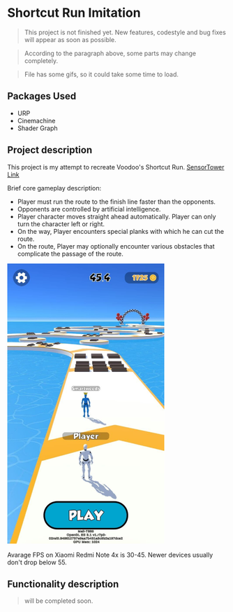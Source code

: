 # Shortcut Run Imitation

> This project is not finished yet. New features, codestyle and bug fixes will appear as soon as possible.

> According to the paragraph above, some parts may change completely.

> File has some gifs, so it could take some time to load.

## Packages Used

- URP
- Cinemachine
- Shader Graph

## Project description

This project is my attempt to recreate Voodoo's Shortcut Run. [SensorTower Link](https://sensortower.com/ios/us/voodoo/app/shortcut-run/1533397036/overview)

Brief core gameplay description:
- Player must run the route to the finish line faster than the opponents. 
- Opponents are controlled by artificial intelligence.
- Player character moves straight ahead automatically. Player can only turn the character left or right. 
- On the way, Player encounters special planks with which he can cut the route. 
- On the route, Player may optionally encounter various obstacles that complicate the passage of the route. 

<img src="https://github.com/FurryBlackFox/Shortcut-Run-Imitation/blob/main/Description%20Data/Shortcut%20Run%20Preview.jpg" width="360" height="640">

Avarage FPS on Xiaomi Redmi Note 4x is 30-45. Newer devices usually don't drop below 55. 

## Functionality description

> will be completed soon.
